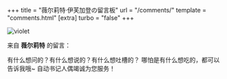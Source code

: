 +++
title = "薇尔莉特·伊芙加登の留言板"
url = "/comments/"
template = "comments.html"
[extra]
turbo = "false"
+++

![violet](https://tuchuang.voooe.cn/images/2023/01/02/violet.webp)

来自 **薇尔莉特** 的留言：

有什么想问的？有什么想说的？有什么想吐槽的？
哪怕是有什么想吃的，都可以告诉我哦~
自动书记人偶竭诚为您服务！

